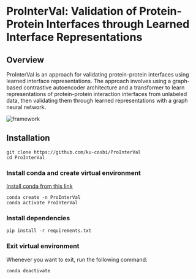 # ProInterVal: Validation of Protein-Protein Interfaces through Learned Interface Representations

## Overview
ProInterVal is an approach for validating protein-protein interfaces using learned interface representations. The approach involves using a graph-based contrastive autoencoder architecture and a transformer to learn representations of protein-protein interaction interfaces from unlabeled data, then validating them through learned representations with a graph neural network.

![framework](https://github.com/ku-cosbi/ProInterVal/assets/26218685/ab90466a-c805-439f-a47c-339c8fb63093)

## Installation
```
git clone https://github.com/ku-cosbi/ProInterVal
cd ProInterVal
```
### Install conda and create virtual environment
[Install conda from this link](https://docs.conda.io/projects/conda/en/latest/user-guide/install/macos.html)

```
conda create -n ProInterVal
conda activate ProInterVal
```
### Install dependencies
```
pip install -r requirements.txt
```
### Exit virtual environment
Whenever you want to exit, run the following command:
```
conda deactivate
```
